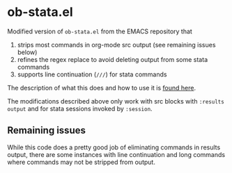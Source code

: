 # ob-stata.el
Modified version of `ob-stata.el` from the EMACS repository that
1. strips most commands in org-mode src output (see remaining issues below)
2. refines the regex replace to avoid deleting output from some stata commands
3. supports line continuation (`///`) for stata commands

The description of what this does and how to use it is [found here](http://rlhick.people.wm.edu/posts/stata-and-literate-programming-in-emacs-org-mode.html).

The modifications described above only work with src blocks with `:results output` and for stata sessions invoked by `:session`. 

## Remaining issues
While this code does a pretty good job of eliminating commands in results output, there are some instances with line continuation and long commands where commands may not be stripped from output.
